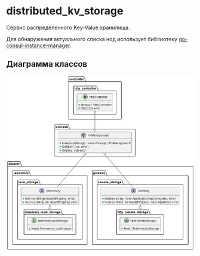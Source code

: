 # distributed_kv_storage

Сервис распределенного Key-Value хранилища.

Для обнаружения актуального списка нод использует библиотеку [go-consul-instance-manager](https://github.com/horockey/go-consul-instance-manager).

## Диаграмма классов

![Диаграмма классов](/docs/class_diagram.png)